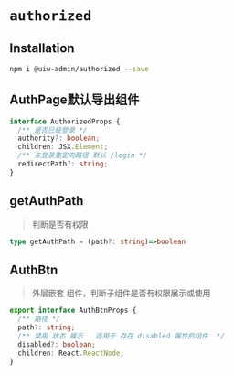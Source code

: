 # `authorized`

## Installation

```bash
npm i @uiw-admin/authorized --save
```

## AuthPage默认导出组件

```ts
interface AuthorizedProps {
  /** 是否已经登录 */ 
  authority?: boolean;
  children: JSX.Element;
  /** 未登录重定向路径 默认 /login */ 
  redirectPath?: string;
}
```

## getAuthPath

> 判断是否有权限

```ts
type getAuthPath = (path?: string)=>boolean 
```


## AuthBtn 

> 外层嵌套 组件，判断子组件是否有权限展示或使用

```ts
export interface AuthBtnProps {
  /** 路径 */
  path?: string;
  /** 禁用 状态 展示   适用于 存在 disabled 属性的组件  */
  disabled?: boolean;
  children: React.ReactNode;
}
```